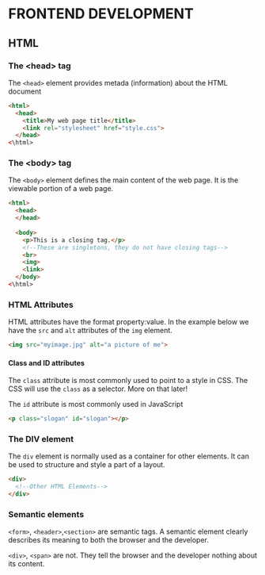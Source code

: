 # FRONTEND DEVELOPMENT

## HTML

### The \<head\> tag

The `<head>` element provides metada (information) about the HTML document

``` html
<html>
  <head>
    <title>My web page title</title>
    <link rel="stylesheet" href="style.css">
  </head>
<\html>
```

### The \<body\> tag

The `<body>` element defines the main content of the web page. It is the viewable portion of a web page.

``` html
<html>
  <head>
  </head>
    
  <body>
    <p>This is a closing tag.</p>
    <!--These are singletons, they do not have closing tags-->
    <br> 
    <img>
    <link>
  </body>
<\html>
```

### HTML Attributes

HTML attributes have the format property:value. In the example below we have the `src` and `alt` attributes of the `img` element.

``` html
<img src="myimage.jpg" alt="a picture of me">
```

####  Class and ID attributes

The `class` attribute is most commonly used to point to a style in CSS. The CSS will use the `class` as a selector. More on that later!

The `id` attribute is most commonly used in JavaScript


``` html
<p class="slogan" id="slogan"></p>
```

### The DIV element

The `div` element is normally used as a container for other elements. It can be used to structure and style a part of a layout.

``` html
<div>
  <!--Other HTML Elements-->
</div>
```
### Semantic elements

`<form>`, `<header>`,`<section>` are semantic tags. A semantic element clearly describes its meaning to both the browser and the developer.

`<div>`, `<span>` are not. They tell the browser and the developer nothing about its content.

